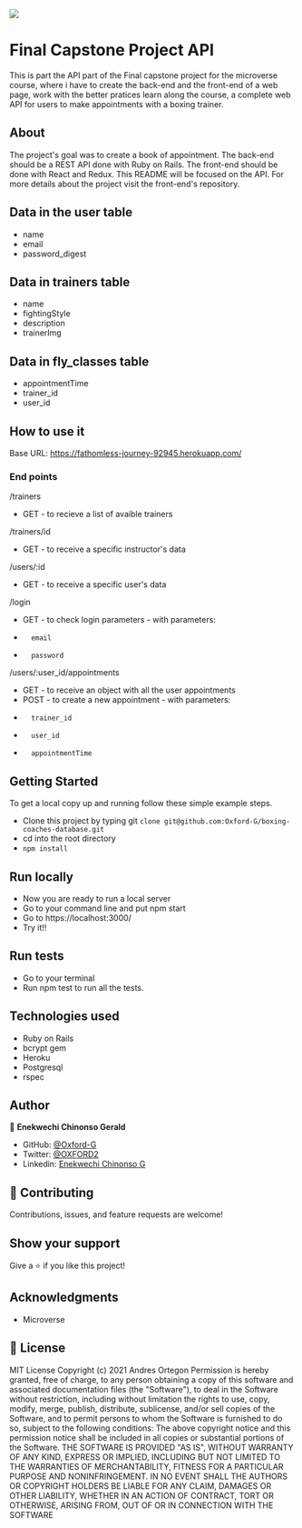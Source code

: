 
![](https://img.shields.io/badge/Microverse-blueviolet)

# Final Capstone Project API

This is part the API part of the Final capstone project for the microverse course, where i have to create the back-end and the front-end of a web page, work with the better pratices learn along the course, a complete web API for users to make appointments with a boxing trainer.

## About

The project's goal was to create a book of appointment. The back-end should be a REST API done with Ruby on Rails. The front-end should be done with React and Redux. This README will be focused on the API. For more details about the project visit the front-end's repository.

## Data in the user table

- name
- email
- password_digest

## Data in trainers table

- name
- fightingStyle
- description
- trainerImg

## Data in fly_classes table

- appointmentTime
- trainer_id
- user_id

## How to use it
Base URL: https://fathomless-journey-92945.herokuapp.com/

### End points

/trainers

-   GET - to recieve a list of avaible trainers

/trainers/id

-   GET - to receive a specific instructor's data

/users/:id

-   GET - to receive a specific user's data

/login

-   GET - to check login parameters - with parameters:
-       email
-       password

/users/:user_id/appointments

-   GET - to receive an object with all the user appointments
-   POST - to create a new appointment - with parameters:
-       trainer_id
-       user_id
-       appointmentTime

## Getting Started

To get a local copy up and running follow these simple example steps.

- Clone this project by typing git `clone git@github.com:Oxford-G/boxing-coaches-database.git`
- cd into the root directory
- `npm install` 

## Run locally

- Now you are ready to run a local server
- Go to your command line and put npm start
- Go to https://localhost:3000/
- Try it!!

## Run tests

- Go to your terminal
- Run npm test to run all the tests.


## Technologies used

- Ruby on Rails
- bcrypt gem
- Heroku
- Postgresql
- rspec

## Author

👤 **Enekwechi Chinonso Gerald**

- GitHub: [@Oxford-G](https://github.com/Oxford-G)
- Twitter: [@OXFORD2](https://twitter.com/OXFOXD2)
- Linkedin: [Enekwechi Chinonso G](https://www.linkedin.com/in/chinonso-enekwechi)

## 🤝 Contributing

Contributions, issues, and feature requests are welcome!

## Show your support

Give a ⭐️ if you like this project!

## Acknowledgments

- Microverse

## 📝 License

MIT License Copyright (c) 2021 Andres Ortegon Permission is hereby granted, free of charge, to any person obtaining a copy of this software and associated documentation files (the "Software"), to deal in the Software without restriction, including without limitation the rights to use, copy, modify, merge, publish, distribute, sublicense, and/or sell copies of the Software, and to permit persons to whom the Software is furnished to do so, subject to the following conditions: The above copyright notice and this permission notice shall be included in all copies or substantial portions of the Software. THE SOFTWARE IS PROVIDED "AS IS", WITHOUT WARRANTY OF ANY KIND, EXPRESS OR IMPLIED, INCLUDING BUT NOT LIMITED TO THE WARRANTIES OF MERCHANTABILITY, FITNESS FOR A PARTICULAR PURPOSE AND NONINFRINGEMENT. IN NO EVENT SHALL THE AUTHORS OR COPYRIGHT HOLDERS BE LIABLE FOR ANY CLAIM, DAMAGES OR OTHER LIABILITY, WHETHER IN AN ACTION OF CONTRACT, TORT OR OTHERWISE, ARISING FROM, OUT OF OR IN CONNECTION WITH THE SOFTWARE